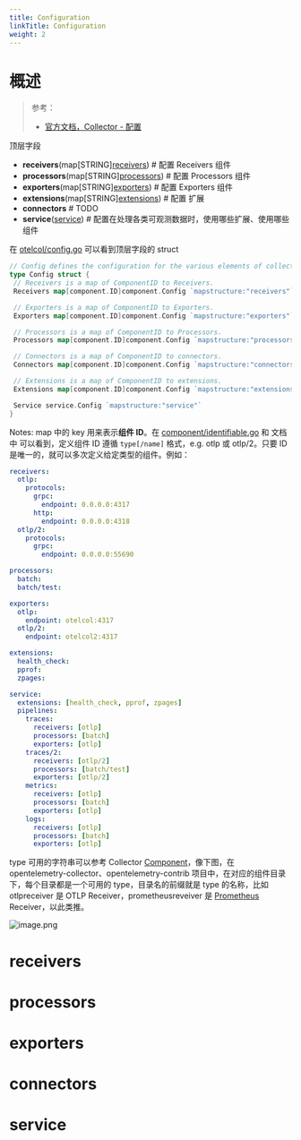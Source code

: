 ```yaml
---
title: Configuration
linkTitle: Configuration
weight: 2
---
```


# 概述

> 参考：
>
> - [官方文档，Collector - 配置](https://opentelemetry.io/docs/collector/configuration)

顶层字段

- **receivers**(map\[STRING][receivers](#receivers)) # 配置 Receivers 组件
- **processors**(map\[STRING][processors](#processors)) # 配置 Processors 组件
- **exporters**(map\[STRING][exporters](#exporters)) # 配置 Exporters 组件
- **extensions**(map\[STRING][extensions](#extensions)) # 配置 扩展
- **connectors** # TODO
- **service**([service](#service)) # 配置在处理各类可观测数据时，使用哪些扩展、使用哪些组件

在 [otelcol/config.go](https://github.com/open-telemetry/opentelemetry-collector/blob/v0.112.0/otelcol/config.go#L21) 可以看到顶层字段的 struct

```go
// Config defines the configuration for the various elements of collector or agent.
type Config struct {
 // Receivers is a map of ComponentID to Receivers.
 Receivers map[component.ID]component.Config `mapstructure:"receivers"`

 // Exporters is a map of ComponentID to Exporters.
 Exporters map[component.ID]component.Config `mapstructure:"exporters"`

 // Processors is a map of ComponentID to Processors.
 Processors map[component.ID]component.Config `mapstructure:"processors"`

 // Connectors is a map of ComponentID to connectors.
 Connectors map[component.ID]component.Config `mapstructure:"connectors"`

 // Extensions is a map of ComponentID to extensions.
 Extensions map[component.ID]component.Config `mapstructure:"extensions"`

 Service service.Config `mapstructure:"service"`
}
```

Notes: map 中的 key 用来表示**组件 ID**。在 [component/identifiable.go](https://github.com/open-telemetry/opentelemetry-collector/blob/v0.112.0/component/identifiable.go#L19) 和 文档中 可以看到，定义组件 ID 遵循 `type[/name]` 格式，e.g. otlp 或 otlp/2。只要 ID 是唯一的，就可以多次定义给定类型的组件。例如：

```yaml
receivers:
  otlp:
    protocols:
      grpc:
        endpoint: 0.0.0.0:4317
      http:
        endpoint: 0.0.0.0:4318
  otlp/2:
    protocols:
      grpc:
        endpoint: 0.0.0.0:55690

processors:
  batch:
  batch/test:

exporters:
  otlp:
    endpoint: otelcol:4317
  otlp/2:
    endpoint: otelcol2:4317

extensions:
  health_check:
  pprof:
  zpages:

service:
  extensions: [health_check, pprof, zpages]
  pipelines:
    traces:
      receivers: [otlp]
      processors: [batch]
      exporters: [otlp]
    traces/2:
      receivers: [otlp/2]
      processors: [batch/test]
      exporters: [otlp/2]
    metrics:
      receivers: [otlp]
      processors: [batch]
      exporters: [otlp]
    logs:
      receivers: [otlp]
      processors: [batch]
      exporters: [otlp]
```

type 可用的字符串可以参考 Collector [Component](/docs/6.可观测性/OpenTelemetry/Collector/Component.md)，像下图，在 opentelemetry-collector、opentelemetry-contrib 项目中，在对应的组件目录下，每个目录都是一个可用的 type，目录名的前缀就是 type 的名称，比如 otlpreceiver 是 OTLP Receiver，prometheusreveiver 是 [Prometheus](/docs/6.可观测性/Metrics/Prometheus/Prometheus.md) Receiver，以此类推。

![image.png](https://notes-learning.oss-cn-beijing.aliyuncs.com/otel/config_type_desc.png)

# receivers

# processors

# exporters

# connectors

# service
